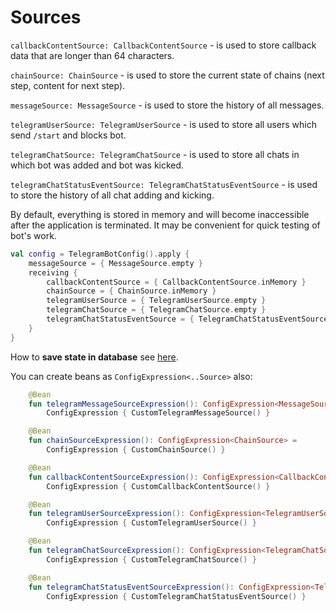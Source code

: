 # Sources

`callbackContentSource: CallbackContentSource` - is used to store callback data that are longer than 64 characters.

`chainSource: ChainSource` - is used to store the current state of chains (next step, content for next step).

`messageSource: MessageSource` - is used to store the history of all messages.

`telegramUserSource: TelegramUserSource` - is used to store all users which send `/start` and blocks bot.

`telegramChatSource: TelegramChatSource` - is used to store all chats in which bot was added and bot was kicked.

`telegramChatStatusEventSource: TelegramChatStatusEventSource` - is used to store the history of all chat adding and kicking.


By default, everything is stored in memory and will become inaccessible after the application is terminated.
It may be convenient for quick testing of bot's work.

```kotlin
val config = TelegramBotConfig().apply {
    messageSource = { MessageSource.empty }
    receiving {
        callbackContentSource = { CallbackContentSource.inMemory }
        chainSource = { ChainSource.inMemory }
        telegramUserSource = { TelegramUserSource.empty }
        telegramChatSource = { TelegramChatSource.empty }
        telegramChatStatusEventSource = { TelegramChatStatusEventSource.empty }
    }
}
```

How to **save state in database** see <a href="database-integration.md">here</a>.

<tabs id="template-factory-receiving-templates" group="telegram-bot-code">
    <tab title="Spring" group-key="spring"></tab>
</tabs>

You can create beans as `ConfigExpression<..Source>` also:

```kotlin
    @Bean
    fun telegramMessageSourceExpression(): ConfigExpression<MessageSource> = 
        ConfigExpression { CustomTelegramMessageSource() }

    @Bean
    fun chainSourceExpression(): ConfigExpression<ChainSource> = 
        ConfigExpression { CustomChainSource() }

    @Bean
    fun callbackContentSourceExpression(): ConfigExpression<CallbackContentSource> = 
        ConfigExpression { CustomCallbackContentSource() }

    @Bean
    fun telegramUserSourceExpression(): ConfigExpression<TelegramUserSource> =
        ConfigExpression { CustomTelegramUserSource() }

    @Bean
    fun telegramChatSourceExpression(): ConfigExpression<TelegramChatSource> = 
        ConfigExpression { CustomTelegramChatSource() }

    @Bean
    fun telegramChatStatusEventSourceExpression(): ConfigExpression<TelegramChatStatusEventSource> = 
        ConfigExpression { CustomTelegramChatStatusEventSource() }
```